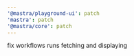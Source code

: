 ```yaml
---
'@mastra/playground-ui': patch
'mastra': patch
'@mastra/core': patch
---
```


fix workflows runs fetching and displaying
